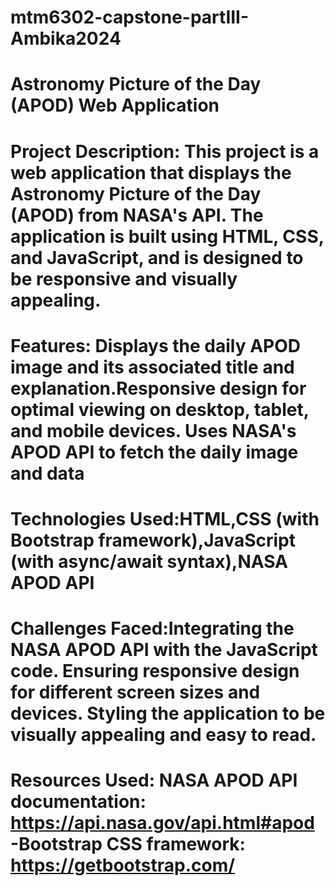 # mtm6302-capstone-partIII-Ambika2024
# Astronomy Picture of the Day (APOD) Web Application 
# Project Description: This project is a web application that displays the Astronomy Picture of the Day (APOD) from NASA's API. The application is built using HTML, CSS, and JavaScript, and is designed to be responsive and visually appealing.
# Features: Displays the daily APOD image and its associated title and explanation.Responsive design for optimal viewing on desktop, tablet, and mobile devices. Uses NASA's APOD API to fetch the daily image and data
# Technologies Used:HTML,CSS (with Bootstrap framework),JavaScript (with async/await syntax),NASA APOD API
# Challenges Faced:Integrating the NASA APOD API with the JavaScript code. Ensuring responsive design for different screen sizes and devices. Styling the application to be visually appealing and easy to read.
# Resources Used: NASA APOD API documentation: https://api.nasa.gov/api.html#apod -Bootstrap CSS framework: https://getbootstrap.com/

